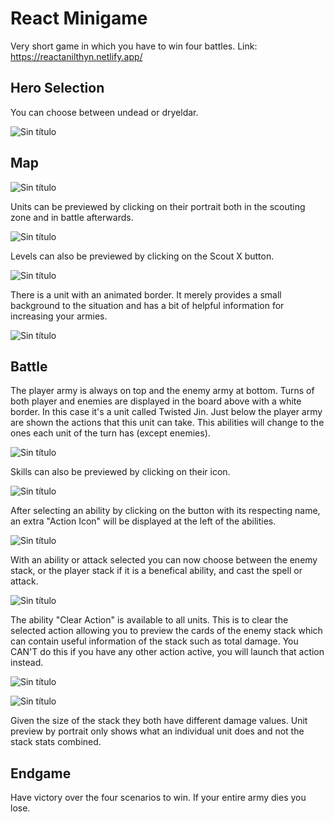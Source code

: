 # React Minigame

Very short game in which you have to win four battles.
Link: https://reactanilthyn.netlify.app/

## Hero Selection

You can choose between undead or dryeldar.

![Sin título](https://user-images.githubusercontent.com/97490087/206881593-d428d474-28a4-484f-a442-e06ba976d789.png)

## Map

![Sin título](https://user-images.githubusercontent.com/97490087/206881658-596b8e59-016d-4fd7-8634-7b9fcede6bb8.png)

Units can be previewed by clicking on their portrait both in the scouting zone and in battle afterwards.

![Sin título](https://user-images.githubusercontent.com/97490087/206881676-5d99b2fb-ed4a-4d17-aac5-c2679e70b536.png)

Levels can also be previewed by clicking on the Scout X button.

![Sin título](https://user-images.githubusercontent.com/97490087/206881699-934dd44b-3e95-4ff7-93bb-e7c81d7bee36.png)

There is a unit with an animated border. It merely provides a small background to the situation and has a bit of helpful information for increasing your armies.

![Sin título](https://user-images.githubusercontent.com/97490087/206881743-f5563e39-b1c7-4fb3-82db-b99fc38c5c33.png)

## Battle

The player army is always on top and the enemy army at bottom. Turns of both player and enemies are displayed in the board above with a white border. In this case it's a unit called Twisted Jin. Just below the player army are shown the actions that this unit can take. This abilities will change to the ones each unit of the turn has (except enemies).

![Sin título](https://user-images.githubusercontent.com/97490087/206881846-24247aca-6daf-4f1d-b49d-8e61d4d979c3.png)

Skills can also be previewed by clicking on their icon.

![Sin título](https://user-images.githubusercontent.com/97490087/206881956-f131a454-1d06-4ee0-a47d-53d1cf117a04.png)

After selecting an ability by clicking on the button with its respecting name, an extra "Action Icon" will be displayed at the left of the abilities.

![Sin título](https://user-images.githubusercontent.com/97490087/206882000-cd08828b-c306-43c5-9249-137f178e8c49.png)

With an ability or attack selected you can now choose between the enemy stack, or the player stack if it is a benefical ability, and cast the spell or attack.

![Sin título](https://user-images.githubusercontent.com/97490087/206882041-b444d297-9083-4efc-9836-6b0680c71f5e.png)

The ability "Clear Action" is available to all units. This is to clear the selected action allowing you to preview the cards of the enemy stack which can contain useful information of the stack such as total damage. You CAN'T do this if you have any other action active, you will launch that action instead.

![Sin título](https://user-images.githubusercontent.com/97490087/206882113-e6e6d3ed-e102-4460-80e2-f3224700eb90.png)

![Sin título](https://user-images.githubusercontent.com/97490087/206882103-63637372-a485-45a9-9336-96b9e9de3ec2.png)

Given the size of the stack they both have different damage values. Unit preview by portrait only shows what an individual unit does and not the stack stats combined.

## Endgame

Have victory over the four scenarios to win. If your entire army dies you lose.


